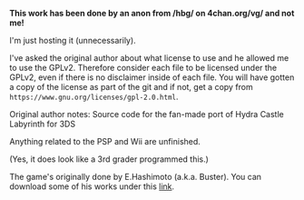 **This work has been done by an anon from /hbg/ on 4chan.org/vg/ and not me!**

I'm just hosting it (unnecessarily).


I've asked the original author about what license to use and he allowed me to use the GPLv2.
Therefore consider each file to be licensed under the GPLv2, even if there is no disclaimer inside of each file.
You will have gotten a copy of the license as part of the git and if not, get a copy from `https://www.gnu.org/licenses/gpl-2.0.html`.

Original author notes:
Source code for the fan-made port of Hydra Castle Labyrinth for 3DS

Anything related to the PSP and Wii are unfinished.

(Yes, it does look like a 3rd grader programmed this.)


The game's originally done by E.Hashimoto (a.k.a. Buster).
You can download some of his works under this [link](http://hp.vector.co.jp/authors/VA025956/).
